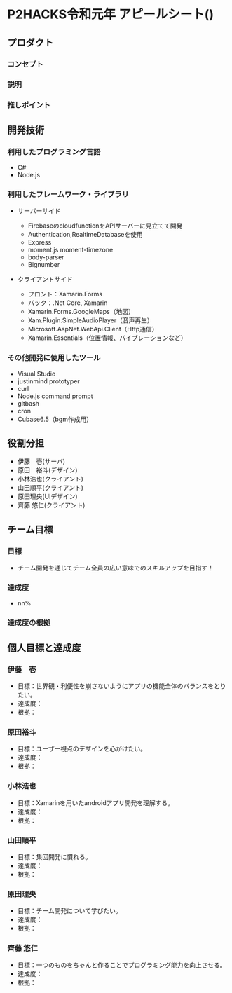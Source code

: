 # P2HACKS令和元年 アピールシート()

## プロダクト

### コンセプト

### 説明

### 推しポイント

## 開発技術

### 利用したプログラミング言語
- C#
- Node.js

### 利用したフレームワーク・ライブラリ
- サーバーサイド
     - FirebaseのcloudfunctionをAPIサーバーに見立てて開発
     - Authentication,RealtimeDatabaseを使用
     - Express
     - moment.js moment-timezone
     - body-parser
     - Bignumber

- クライアントサイド
     - フロント：Xamarin.Forms
     - バック：.Net Core, Xamarin
     - Xamarin.Forms.GoogleMaps（地図）
     - Xam.Plugin.SimpleAudioPlayer（音声再生）
     - Microsoft.AspNet.WebApi.Client（Http通信）
     - Xamarin.Essentials（位置情報、バイブレーションなど）

### その他開発に使用したツール
- Visual Studio
- justinmind prototyper
- curl
- Node.js command prompt
- gitbash
- cron
- Cubase6.5（bgm作成用）

## 役割分担
- 伊藤　壱(サーバ)
- 原田　裕斗(デザイン)
- 小林浩也(クライアント)
- 山田順平(クライアント)
- 原田理央(UIデザイン)
- 齊藤 悠仁(クライアント)

## チーム目標

### 目標
- チーム開発を通じてチーム全員の広い意味でのスキルアップを目指す！

### 達成度
- nn%

### 達成度の根拠

## 個人目標と達成度

### 伊藤　壱
- 目標：世界観・利便性を崩さないようにアプリの機能全体のバランスをとりたい。
- 達成度：
- 根拠：

### 原田裕斗
- 目標：ユーザー視点のデザインを心がけたい。
- 達成度：
- 根拠：

### 小林浩也
- 目標：Xamarinを用いたandroidアプリ開発を理解する。
- 達成度：
- 根拠：

### 山田順平
- 目標：集団開発に慣れる。
- 達成度：
- 根拠：

### 原田理央
- 目標：チーム開発について学びたい。
- 達成度：
- 根拠：

### 齊藤 悠仁
- 目標：一つのものをちゃんと作ることでプログラミング能力を向上させる。
- 達成度：
- 根拠：
